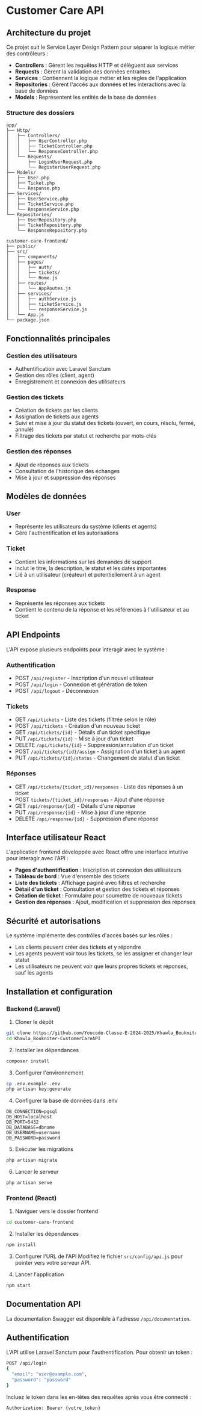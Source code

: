 # Customer Care API

## Architecture du projet

Ce projet suit le Service Layer Design Pattern pour séparer la logique métier des contrôleurs :

- **Controllers** : Gèrent les requêtes HTTP et délèguent aux services
- **Requests** : Gèrent la validation des données entrantes
- **Services** : Contiennent la logique métier et les règles de l'application
- **Repositories** : Gèrent l'accès aux données et les interactions avec la base de données
- **Models** : Représentent les entités de la base de données

### Structure des dossiers
```
app/
├── Http/
│   ├── Controllers/
│   │   ├── UserController.php
│   │   ├── TicketController.php
│   │   └── ResponseController.php
│   └── Requests/
│       ├── LoginUserRequest.php
│       └── RegisterUserRequest.php
├── Models/
│   ├── User.php
│   ├── Ticket.php
│   └── Response.php
├── Services/
│   ├── UserService.php
│   ├── TicketService.php
│   └── ResponseService.php
└── Repositories/
    ├── UserRepository.php
    ├── TicketRepository.php
    └── ResponseRepository.php

customer-care-frontend/
├── public/
├── src/
│   ├── components/
│   ├── pages/
│   │   ├── auth/
│   │   ├── tickets/
│   │   └── Home.js
│   ├── routes/
│   │   └── AppRoutes.js
│   ├── services/
│   │   ├── authService.js
│   │   ├── ticketService.js
│   │   └── responseService.js
│   └── App.js
└── package.json
```

## Fonctionnalités principales

### Gestion des utilisateurs
- Authentification avec Laravel Sanctum
- Gestion des rôles (client, agent)
- Enregistrement et connexion des utilisateurs

### Gestion des tickets
- Création de tickets par les clients
- Assignation de tickets aux agents
- Suivi et mise à jour du statut des tickets (ouvert, en cours, résolu, fermé, annulé)
- Filtrage des tickets par statut et recherche par mots-clés

### Gestion des réponses
- Ajout de réponses aux tickets
- Consultation de l'historique des échanges
- Mise à jour et suppression des réponses

## Modèles de données

### User
- Représente les utilisateurs du système (clients et agents)
- Gère l'authentification et les autorisations

### Ticket
- Contient les informations sur les demandes de support
- Inclut le titre, la description, le statut et les dates importantes
- Lié à un utilisateur (créateur) et potentiellement à un agent

### Response
- Représente les réponses aux tickets
- Contient le contenu de la réponse et les références à l'utilisateur et au ticket

## API Endpoints

L'API expose plusieurs endpoints pour interagir avec le système :

### Authentification
- POST `/api/register` - Inscription d'un nouvel utilisateur
- POST `/api/login` - Connexion et génération de token
- POST `/api/logout` - Déconnexion

### Tickets
- GET `/api/tickets` - Liste des tickets (filtrée selon le rôle)
- POST `/api/tickets` - Création d'un nouveau ticket
- GET `/api/tickets/{id}` - Détails d'un ticket spécifique
- PUT `/api/tickets/{id}` - Mise à jour d'un ticket
- DELETE `/api/tickets/{id}` - Suppression/annulation d'un ticket
- POST `/api/tickets/{id}/assign` - Assignation d'un ticket à un agent
- PUT `/api/tickets/{id}/status` - Changement de statut d'un ticket

### Réponses
- GET `/api/tickets/{ticket_id}/responses` - Liste des réponses à un ticket
- POST `tickets/{ticket_id}/responses` - Ajout d'une réponse
- GET `/api/response/{id}` - Détails d'une réponse
- PUT `/api/response/{id}` - Mise à jour d'une réponse
- DELETE `/api/response/{id}` - Suppression d'une réponse

## Interface utilisateur React
L'application frontend développée avec React offre une interface intuitive pour interagir avec l'API :

- **Pages d'authentification** : Inscription et connexion des utilisateurs
- **Tableau de bord** : Vue d'ensemble des tickets
- **Liste des tickets** : Affichage paginé avec filtres et recherche
- **Détail d'un ticket** : Consultation et gestion des tickets et réponses
- **Création de ticket** : Formulaire pour soumettre de nouveaux tickets
- **Gestion des réponses** : Ajout, modification et suppression des réponses

## Sécurité et autorisations

Le système implémente des contrôles d'accès basés sur les rôles :
- Les clients peuvent créer des tickets et y répondre
- Les agents peuvent voir tous les tickets, se les assigner et changer leur statut
- Les utilisateurs ne peuvent voir que leurs propres tickets et réponses, sauf les agents

## Installation et configuration

### Backend (Laravel)

1. Cloner le dépôt
```bash
git clone https://github.com/Youcode-Classe-E-2024-2025/Khawla_Boukniter-CustomerCareAPI.git
cd Khawla_Boukniter-CustomerCareAPI
```

2. Installer les dépendances
```bash
composer install
```

3. Configurer l'environnement
```bash
cp .env.example .env
php artisan key:generate
```

4. Configurer la base de données dans .env
```
DB_CONNECTION=pgsql
DB_HOST=localhost
DB_PORT=5432
DB_DATABASE=dbname
DB_USERNAME=username
DB_PASSWORD=password
```

5. Exécuter les migrations
```bash
php artisan migrate
```

6. Lancer le serveur
```bash
php artisan serve
```

### Frontend (React)

1. Naviguer vers le dossier frontend
```bash
cd customer-care-frontend
```

2. Installer les dépendances
```bash
npm install
```

3. Configurer l'URL de l'API Modifiez le fichier `src/config/api.js` pour pointer vers votre serveur API.

4. Lancer l'application
```bash
npm start
```

## Documentation API

La documentation Swagger est disponible à l'adresse `/api/documentation`.

## Authentification

L'API utilise Laravel Sanctum pour l'authentification. Pour obtenir un token :

```bash
POST /api/login
{
  "email": "user@example.com",
  "password": "password"
}
```

Incluez le token dans les en-têtes des requêtes après vous être connecté :

```bash
Authorization: Bearer {votre_token}
```